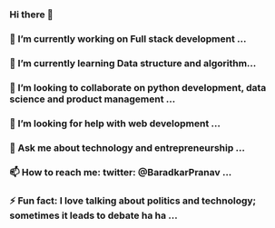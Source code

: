 ### Hi there 👋


### 🔭 I’m currently working on Full stack development ...
### 🌱 I’m currently learning Data structure and algorithm...
### 👯 I’m looking to collaborate on python development, data science and product management ...
### 🤔 I’m looking for help with web development ...
### 💬 Ask me about technology and entrepreneurship ...
### 📫 How to reach me: twitter: @BaradkarPranav ...
### ⚡ Fun fact: I love talking about politics and technology; sometimes it leads to debate ha ha ...

